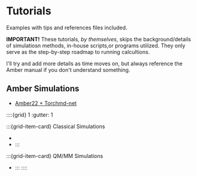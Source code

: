 # Tutorials

Examples with tips and references files included.

**IMPORTANT!**
These tutorials, *by themselves*, skips the background/details of simulatiosn methods, in-house scripts,or programs utilized. They only serve as the step-by-step roadmap to running calcultions. 

I'll try and add more details as time moves on, but always reference the Amber manual if you don't understand something.

## Amber Simulations

* [Amber22 + Torchmd-net](simulation/amberinstall)

::::{grid} 1
:gutter: 1

:::{grid-item-card} Classical Simulations
* [](simulation/simple)
* [](simulation/distance)
:::

:::{grid-item-card} QM/MM Simulations
* [](simulation/claisen)
:::
::::